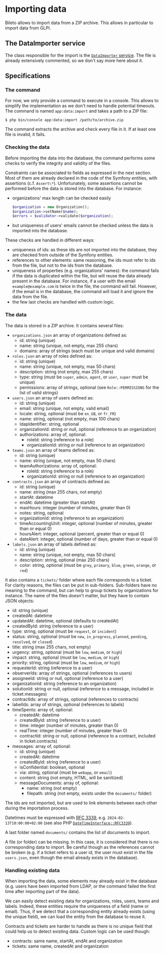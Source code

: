 # Importing data

Bileto allows to import data from a ZIP archive.
This allows in particular to import data from GLPI.

## The DataImporter service

The class responsible for the import is the [`DataImporter` service](/src/Service/DataImporter/DataImporter.php).
The file is already extensively commented, so we don't say more here about it.

## Specifications

### The command

For now, we only provide a command to execute in a console. This allows to simplify the implementation as we don't need to handle potential timeouts.
The command is named `app:data:import` and takes a path to a ZIP file:

```console
$ php bin/console app:data:import /path/to/archive.zip
```

The command extracts the archive and check every file in it. If at least one file is invalid, it fails.

### Checking the data

Before importing the data into the database, the command performs some checks to verify the integrity and validity of the files.

Constraints can be associated to fields as expressed in the next section. Most of them are already declared in the code of the Symfony entities, with assertions (c.f. `Assert\*`). Unfortunately, some assertions cannot be performed before the data is stored into the database. For instance:

- organizations' max length can be checked easily
    ```php
    $organization = new Organization();
    $organization->setName($name);
    $errors = $validator->validate($organization);
    ```
- but uniqueness of users' emails cannot be checked unless the data is imported into the database.

These checks are handled in different ways:

- uniqueness of ids: as these ids are not imported into the database, they are checked from outside of the Symfony entities.
- references to other elements: same reasoning, the ids must refer to ids from the file, but not to the ids from the database.
- uniqueness of properties (e.g. organizations' names): the command fails if the data is duplicated within the file, but will reuse the data already present in the database. For instance, if a user with the email `example@example.com` is twice in the file, the command will fail. However, if the email is in the database, the command will load it and ignore the data from the file.
- the few last checks are handled with custom logic.

### The data

The data is stored in a ZIP archive. It contains several files:

- `organizations.json` an array of organizations defined as:
  - id: string (unique)
  - name: string (unique, not empty, max 255 chars)
  - domains: array of strings (each must be unique and valid domains)
- `roles.json` an array of roles defined as:
  - id: string (unique)
  - name: string (unique, not empty, max 50 chars)
  - description: string (not empty, max 255 chars)
  - type: string (must be `super`, `admin`, `agent`, or `user`, `super` must be unique)
  - permissions: array of strings, optional (see `Role::PERMISSIONS` for the list of valid strings)
- `users.json` an array of users defined as:
  - id: string (unique)
  - email: string (unique, not empty, valid email)
  - locale: string, optional (must be `en_GB`, or `fr_FR`)
  - name: string, optional (not empty, max 100 chars)
  - ldapIdentifier: string, optional
  - organizationId: string or null, optional (reference to an organization)
  - authorizations: array of, optional:
    - roleId: string (reference to a role)
    - organizationId: string or null (reference to an organization)
- `teams.json` an array of teams defined as:
  - id: string (unique)
  - name: string (unique, not empty, max 50 chars)
  - teamAuthorizations: array of, optional:
    - roleId: string (reference to a role)
    - organizationId: string or null (reference to an organization)
- `contracts.json` an array of contracts defined as:
  - id: string (unique)
  - name: string (max 255 chars, not empty)
  - startAt: datetime
  - endAt: datetime (greater than startAt)
  - maxHours: integer (number of minutes, greater than 0)
  - notes: string, optional
  - organizationId: string (reference to an organization)
  - timeAccountingUnit: integer, optional (number of minutes, greater than or equal 0)
  - hoursAlert: integer, optional (percent, greater than or equal 0)
  - dateAlert: integer, optional (number of days, greater than or equal 0)
- `labels.json` an array of labels defined as:
  - id: string (unique)
  - name: string (unique, not empty, max 50 chars)
  - description: string, optional (max 250 chars)
  - color: string, optional (must be `grey`, `primary`, `blue`, `green`, `orange`, or `red`)

It also contains a `tickets/` folder where each file corresponds to a ticket. For clarity reasons, the files can be put in sub-folders. Sub-folders have no meaning to the command, but can help to group tickets by organizations for instance. The name of the files doesn't matter, but they have to contain JSON objects:

- id: string (unique)
- createdAt: datetime
- updatedAt: datetime, optional (defaults to createdAt)
- createdById: string (reference to a user)
- type: string, optional (must be `request`, or `incident`)
- status: string, optional (must be `new`, `in_progress`, `planned`, `pending`, `resolved`, or `closed`)
- title: string (max 255 chars, not empty)
- urgency: string, optional (must be `low`, `medium`, or `high`)
- impact: string, optional (must be `low`, `medium`, or `high`)
- priority: string, optional (must be `low`, `medium`, or `high`)
- requesterId: string (reference to a user)
- observerIds: array of strings, optional (references to users)
- assigneeId: string or null, optional (reference to a user)
- organizationId: string (reference to an organization)
- solutionId: string or null, optional (reference to a message, included in ticket.messages)
- contractIds: array of strings, optional (references to contracts)
- labelIds: array of strings, optional (references to labels)
- timeSpents: array of, optional:
  - createdAt: datetime
  - createdById: string (reference to a user)
  - time: integer (number of minutes, greater than 0)
  - realTime: integer (number of minutes, greater than 0)
  - contractId: string or null, optional (reference to a contract, included in ticket.contracts)
- messages: array of, optional:
  - id: string (unique)
  - createdAt: datetime
  - createdById: string (reference to a user)
  - isConfidential: boolean, optional
  - via: string, optional (must be `webapp`, or `email`)
  - content: string (not empty, HTML, will be sanitized)
  - messageDocuments: array of, optional:
    - name: string (not empty)
    - filepath: string (not empty, exists under the `documents/` folder)

The ids are not imported, but are used to link elements between each other during the importation process.

Datetimes must be expressed with [RFC 3339](https://www.rfc-editor.org/rfc/rfc3339), e.g. `2024-02-13T10:00:00+02:00` (see also PHP [`DateTimeInterface::RFC3339`](https://www.php.net/manual/fr/class.datetimeinterface.php)).

A last folder named `documents/` contains the list of documents to import.

A file (or folder) can be missing. In this case, it is considered that there is no corresponding data to import. Be careful though as the references cannot be broken (e.g. if a ticket refers to a user id, the user must exist in the file `users.json`, even though the email already exists in the database).

### Handling existing data

When importing the data, some elements may already exist in the database (e.g. users have been imported from LDAP, or the command failed the first time after importing part of the data).

We can easily detect existing data for organizations, roles, users, teams and labels. Indeed, these entities require the uniqueness of a field (name or email). Thus, if we detect that a corresponding entity already exists (using the unique field), we can load the entity from the database to reuse it.

Contracts and tickets are harder to handle as there is no unique field that could help us to detect existing data. Custom logic can be used though:

- contracts: same name, startAt, endAt and organization
- tickets: same name, createdAt and organization
